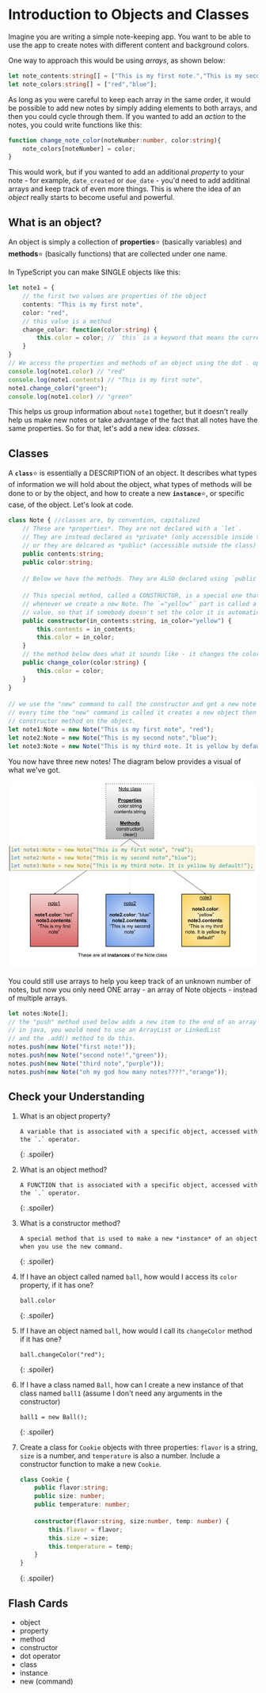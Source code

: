 # Introduction to Objects and Classes

Imagine you are writing a simple note-keeping app. You want to be able to use the app to create notes with different content and background colors.

One way to approach this would be using *arrays*, as shown below:

```ts
let note_contents:string[] = ["This is my first note.","This is my second."];
let note_colors:string[] = ["red","blue"];
```

As long as you were careful to keep each array in the same order, it would be possible to add new notes by simply adding elements to both arrays, and then you could cycle through them. If you wanted to add an *action* to the notes, you could write functions like this:

```ts
function change_note_color(noteNumber:number, color:string){
    note_colors[noteNumber] = color;
}
```

This would work, but if you wanted to add an additional *property* to your note - for example, `date_created` or `due_date` - you'd need to add additinal arrays and keep track of even more things. This is where the idea of an *object* really starts to become useful and powerful.

## What is an object?

An object is simply a collection of **properties**:star: (basically variables) and **methods**:star: (basically functions) that are collected under one name. 

In TypeScript you can make SINGLE objects like this:

```ts
let note1 = {
    // the first two values are properties of the object
    contents: "This is my first note",
    color: "red",
    // this value is a method
    change_color: function(color:string) {
        this.color = color; // `this` is a keyword that means the current object itself.
    }
}
// We access the properties and methods of an object using the dot . operator
console.log(note1.color) // "red"
console.log(note1.contents) // "This is my first note",
note1.change_color("green");
console.log(note1.color) // "green"
```

This helps us group information about `note1` together, but it doesn't really help us make new notes or take advantage of the fact that all notes have the same properties. So for that, let's add a new idea: *classes*.

## Classes

A **`class`**:star: is essentially a DESCRIPTION of an object. It describes what types of information we will hold about the object, what types of methods will be done to or by the object, and how to create a new **`instance`**:star:, or specific case, of the object. Let's look at code.

```ts
class Note { //classes are, by convention, capitalized
    // These are *properties*. They are not declared with a `let`.
    // They are instead declared as *private* (only accessible inside the class)
    // or they are delcared as *public* (accessible outside the class)
    public contents:string;
    public color:string;

    // Below we have the methods. They are ALSO declared using `public` or `private`.
    
    // This special method, called a CONSTRUCTOR, is a special one that is used
    // whenever we create a new Note. The `="yellow"` part is called a default
    // value, so that if somebody doesn't set the color it is automatically yellow.
    public constructor(in_contents:string, in_color="yellow") {
        this.contents = in_contents;
        this.color = in_color; 
    }
    // the method below does what it sounds like - it changes the color!
    public change_color(color:string) {
        this.color = color;
    }
}

// we use the "new" command to call the constructor and get a new note
// every time the "new" command is called it creates a new object then runs the 
// constructor method on the object.
let note1:Note = new Note("This is my first note", "red");
let note2:Note = new Note("This is my second note","blue");
let note3:Note = new Note("This is my third note. It is yellow by default!");
```

You now have three new notes! The diagram below provides a visual of what we've got.

![class diagram](media/01/Class&#32;Instance&#32;diagram.png)

You could still use arrays to help you keep track of an unknown number of notes, but now you only need ONE array - an array of Note objects - instead of multiple arrays.

```ts
let notes:Note[];
// the "push" method used below adds a new item to the end of an array in TypeScript
// in java, you would need to use an ArrayList or LinkedList 
// and the .add() method to do this.
notes.push(new Note("first note!"));
notes.push(new Note("second note!","green"));
notes.push(new Note("third note","purple"));
notes.push(new Note("oh my god how many notes????","orange"));
```

## Check your Understanding

1. What is an object property?
   
   ```
   A variable that is associated with a specific object, accessed with the `.` operator.
   ```
   {: .spoiler}

2. What is an object method?
   
   ```
   A FUNCTION that is associated with a specific object, accessed with the `.` operator.
   ```
   {: .spoiler}
   
3. What is a constructor method?
   
   ```
   A special method that is used to make a new *instance* of an object when you use the new command.
   ```
   {: .spoiler}
   
4. If I have an object called named `ball`, how would I access its `color` property, if it has one?
   
   ```
   ball.color
   ```
   {: .spoiler}

5. If I have an object named `ball`, how would I call its `changeColor` method if it has one?
   
   ```
   ball.changeColor("red");
   ```
   {: .spoiler}

6. If I have a class named `Ball`, how can I create a new instance of that class named `ball1` (assume I don't need any arguments in the constructor)
   
   ```
   ball1 = new Ball();
   ```
   {: .spoiler}

7. Create a class for `Cookie` objects with three properties: `flavor` is a string, `size` is a number, and `temperature` is also a number. Include a constructor function to make a new `Cookie`.
   
   ```ts
   class Cookie {
       public flavor:string;
       public size: number;
       public temperature: number;

       constructor(flavor:string, size:number, temp: number) {
           this.flavor = flavor;
           this.size = size;
           this.temperature = temp;
       }
   }
   ```
   {: .spoiler}

## Flash Cards
* object
* property
* method
* constructor
* dot operator
* class
* instance
* new (command)